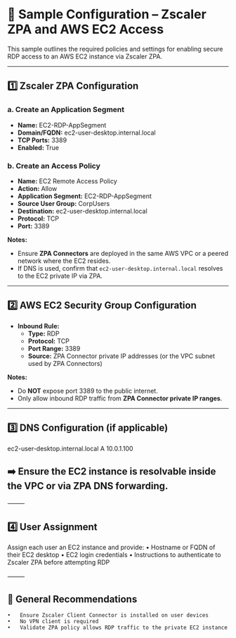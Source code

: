 # 🔧 Sample Configuration – Zscaler ZPA and AWS EC2 Access

This sample outlines the required policies and settings for enabling secure RDP access to an AWS EC2 instance via Zscaler ZPA.

---

## 1️⃣ Zscaler ZPA Configuration

### a. Create an Application Segment

- **Name:** EC2-RDP-AppSegment
- **Domain/FQDN:** ec2-user-desktop.internal.local
- **TCP Ports:** 3389
- **Enabled:** True

### b. Create an Access Policy

- **Name:** EC2 Remote Access Policy
- **Action:** Allow
- **Application Segment:** EC2-RDP-AppSegment
- **Source User Group:** CorpUsers
- **Destination:** ec2-user-desktop.internal.local
- **Protocol:** TCP
- **Port:** 3389

**Notes:**

- Ensure **ZPA Connectors** are deployed in the same AWS VPC or a peered network where the EC2 resides.
- If DNS is used, confirm that `ec2-user-desktop.internal.local` resolves to the EC2 private IP via ZPA.

---

## 2️⃣ AWS EC2 Security Group Configuration

- **Inbound Rule:**
  - **Type:** RDP
  - **Protocol:** TCP
  - **Port Range:** 3389
  - **Source:** ZPA Connector private IP addresses (or the VPC subnet used by ZPA Connectors)

**Notes:**

- Do **NOT** expose port 3389 to the public internet.
- Only allow inbound RDP traffic from **ZPA Connector private IP ranges**.

---

## 3️⃣ DNS Configuration (if applicable)
ec2-user-desktop.internal.local   A   10.0.1.100

## ➡️ Ensure the EC2 instance is resolvable inside the VPC or via ZPA DNS forwarding.

⸻

## 4️⃣ User Assignment

Assign each user an EC2 instance and provide:
	•	Hostname or FQDN of their EC2 desktop
	•	EC2 login credentials
	•	Instructions to authenticate to Zscaler ZPA before attempting RDP

⸻

## 📝 General Recommendations
	•	Ensure Zscaler Client Connector is installed on user devices
	•	No VPN client is required
	•	Validate ZPA policy allows RDP traffic to the private EC2 instance